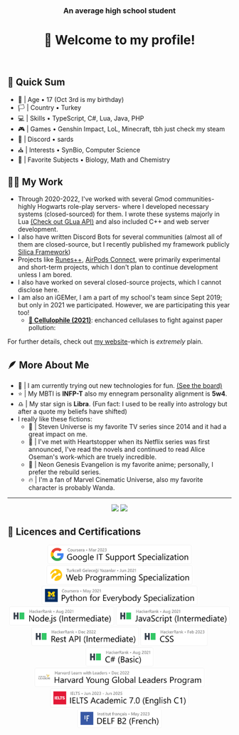 <div align="center">
  <h3>An average high school student</h3>
  <h1>👋 Welcome to my profile!</h1>
</div><br>


## 🎈 Quick Sum

- 🎂 | Age • 17 (Oct 3rd is my birthday)
- 🏳️ | Country • Turkey
- 💻 | Skills • TypeScript, C#, Lua, Java, PHP
- 🎮 | Games • Genshin Impact, LoL, Minecraft, tbh just check my steam
- 📧 | Discord • sards
- ⛪ | Interests • SynBio, Computer Science
- 🥽 | Favorite Subjects • Biology, Math and Chemistry

## 🧑‍💻 My Work

- Through 2020-2022, I've worked with several Gmod communities-highly Hogwarts role-play servers- where I developed necessary systems (closed-sourced) for them. I wrote these systems majorly in Lua [(Check out GLua API)](https://wiki.facepunch.com/gmod/) and also included C++ and web server development. 
- I also have written Discord Bots for several communities (almost all of them are closed-source, but I recently published my framework publicly [Silica Framework](https://github.com/cborac/Silica-Framework))
- Projects like [Runes++](https://github.com/cborac/Runes-plus-plus), [AirPods Connect](https://github.com/cborac/AirPods-Connect), were primarily experimental and short-term projects, which I don't plan to continue development unless I am bored.
- I also have worked on several closed-source projects, which I cannot disclose here.
- I am also an iGEMer, I am a part of my school's team since Sept 2019; but only in 2021 we participated. However, we are participating this year too!
  - **[🥈 Cellulophile (2021)](https://2021.igem.org/Team:Saint_Joseph)**: enchanced cellulases to fight against paper pollution: 

For further details, check out [my website](https://boraciner-is.me)-which is *extremely* plain.

## 🪶 More About Me

- 🎨 | I am currently trying out new technologies for fun. [(See the board)](https://cbora.notion.site/2d61574b2acd466593d3935bf3120574?v=8a8c6f2edc774f3297b151e868404339)
- ⭐ | My MBTI is **INFP-T** also my ennegram personality alignment is **5w4**.
- ♎ | My star sign is **Libra**. (Fun fact: I used to be really into astrology but after a quote my beliefs have shifted)
- I really like these fictions:
  - 🌸 | Steven Universe is my favorite TV series since 2014 and it had a great impact on me.
  - 🍂 | I've met with Heartstopper when its Netflix series was first announced, I've read the novels and continued to read Alice Oseman's work-which are truely incredible.
  - 🤖 | Neon Genesis Evangelion is my favorite anime; personally, I prefer the rebuild series.
  - 🔥 | I'm a fan of Marvel Cinematic Universe, also my favorite character is probably Wanda.
<hr>

<p align="center">
  <a>
  <img height="160em" src="https://github-readme-stats-eight-theta.vercel.app/api?username=cborac&show_icons=true&theme=slateorange&include_all_commits=true&title_color=faa627&icon_color=faa627&text_color=ffffff&bg_color=36393f00">
  <img height="160em" src="https://github-readme-stats-eight-theta.vercel.app/api/top-langs/?username=cborac&layout=compact&langs_count=8&title_color=faa627&icon_color=faa627&text_color=ffffff&bg_color=36393f00">
  </a>
</p>

## 🪪 Licences and Certifications
<p align="center">
  <a href="https://www.coursera.org/account/accomplishments/specialization/certificate/G7C7CWQBR7MV"><img height="43em" src="assets/googleit.png"></a>
  <a href="https://gelecegiyazanlar.turkcell.com.tr/kisi/belge/sardonyx/Web%20Programlama/402"><img height="43em" src="assets/turkweb.png"></a>
  <a href="https://www.coursera.org/account/accomplishments/specialization/certificate/RFCXYGQTGN8G"><img height="43em" src="assets/umpython.png"></a>
  <a href="https://www.hackerrank.com/certificates/18aebbf16c4f"><img height="43em" src="assets/hrnode.png"></a>
  <a href="https://www.hackerrank.com/certificates/462b69c7ca07"><img height="43em" src="assets/hrjs.png"></a>
  <a href="https://www.hackerrank.com/certificates/f93379b904ab"><img height="43em" src="assets/hrrest.png"></a>
  <a href="https://www.hackerrank.com/certificates/c40deb19dc1b"><img height="43em" src="assets/hrcss.png"></a>
  <a href="https://www.hackerrank.com/certificates/abf454be3ba2"><img height="43em" src="assets/hrcs.png"></a>
  <br>
  <a><img height="43em" src="assets/HPYL.png"></a>
  <br>
  <a><img height="43em" src="assets/ielts.png"></a>
  <a><img height="43em" src="assets/delf.png"></a>
</p>
